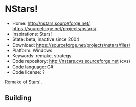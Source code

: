 # NStars!

- Home: http://nstars.sourceforge.net/, https://sourceforge.net/projects/nstars/
- Inspirations: Stars!
- State: beta, inactive since 2004
- Download: https://sourceforge.net/projects/nstars/files/
- Platform: Windows
- Keywords: remake, strategy
- Code repository: http://nstars.cvs.sourceforge.net (cvs)
- Code language: C#
- Code license: ?

Remake of Stars!.

## Building
